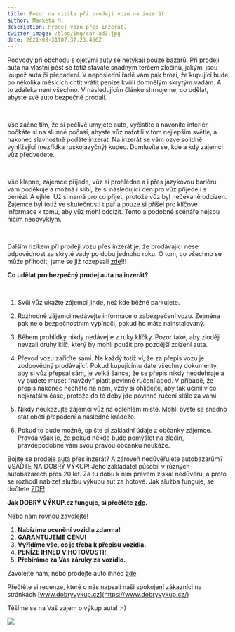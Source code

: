 ```yaml
---
title: Pozor na rizika při prodeji vozu na inzerát!
author: Markéta M.
description: Prodej vozu přes inzerát.
twitter_image: /blog/img/car-ad3.jpg
date: 2021-08-31T07:37:23.466Z
---
```

Podvody při obchodu s ojetými auty se netýkají pouze bazarů. Při prodeji auta na vlastní pěst se totiž stáváte snadným terčem zločinů, jakými jsou loupež auta či přepadení. V neposlední řadě vám pak hrozí, že kupující bude po několika měsících chtít vrátit peníze kvůli domnělým skrytým vadám. A to zdaleka není všechno. V následujícím článku shrnujeme, co udělat, abyste své auto bezpečně prodali.

 

Vše začne tím, že si pečlivě umyjete auto, vyčistíte a navoníte interiér, počkáte si na slunné počasí, abyste vůz nafotili v tom nejlepším světle, a nakonec slavnostně podáte inzerát. Na inzerát se vám ozve solidně vyhlížející (nezřídka ruskojazyčný) kupec. Domluvíte se, kde a kdy zájemci vůz předvedete.

 

Vše klapne, zájemce přijede, vůz si prohlédne a i přes jazykovou bariéru vám poděkuje a možná i slíbí, že si následující den pro vůz přijede i s penězi. A ejhle. Už si nemá pro co přijet, protože vůz byl nečekaně odcizen. Zájemce byl totiž ve skutečnosti tipař a pouze si přišel pro klíčové informace k tomu, aby vůz mohl odcizit. Tento a podobné scénáře nejsou ničím neobvyklým.

 

Dalším rizikem při prodeji vozu přes inzerát je, že prodávající nese odpovědnost za skryté vady po dobu jednoho roku. O tom, co všechno se může přihodit, jsme se již rozepsali [zde](https://www.dobryvykup.cz/blog/2021/07/ji%C5%BE-%C5%BE%C3%A1dn%C3%A9-riskov%C3%A1n%C3%AD-p%C5%99i-prodeji-auta)!!!



**Co udělat pro bezpečný prodej auta na inzerát?**

 

1. Svůj vůz ukažte zájemci jinde, než kde běžně parkujete.


2. Rozhodně zájemci nedávejte informace o zabezpečení vozu. Zejména pak ne o bezpečnostním vypínači, pokud ho máte nainstalovaný.


3. Během prohlídky nikdy nedávejte z ruky klíčky. Pozor také, aby zloději nevzali druhý klíč, který by mohli použít pro pozdější zcizení auta.


4. Převod vozu zařiďte sami. Ne každý totiž ví, že za přepis vozu je zodpovědný prodávající. Pokud kupujícímu dáte všechny dokumenty, aby si vůz přepsal sám, je velká šance, že se přepis nikdy neodehraje a vy budete muset “navždy” platit povinné ručení apod. V případě, že přepis nakonec necháte na něm, vždy si ohlídejte, aby tak učinil v co nejkratším čase, protože do té doby jde povinné ručení stále za vámi.


5. Nikdy neukazujte zájemci vůz na odlehlém místě. Mohli byste se snadno stát obětí přepadení a následné krádeže. 


6. Pokud to bude možné, opište si základní údaje z občanky zájemce. Pravda však je, že pokud někdo bude pomýšlet na zločin, pravděpodobně vám svou pravou občanku neukáže.



Bojíte se prodeje auta přes inzerát? A zároveň nedůvěřujete autobazarům? VSAĎTE NA DOBRÝ VÝKUP! Jeho zakladatel působil v různých autobazarech přes 20 let. Za tu dobu k nim právem získal nedůvěru, a proto se rozhodl nabízet službu výkupu aut za hotové. Jak služba funguje, se dočtete [ZDE!](https://www.dobryvykup.cz/blog/2021/06/mobiln%C3%AD-v%C3%BDkup-cesta-jak-nejl%C3%A9pe-prodat-auto)



**Jak DOBRÝ VÝKUP.cz funguje, si přečtěte [zde](https://www.dobryvykup.cz/blog/2021/06/mobiln%C3%AD-v%C3%BDkup-cesta-jak-nejl%C3%A9pe-prodat-auto).**

Nebo nám rovnou zavolejte!

1. **Nabízíme ocenění vozidla zdarma!**
2. **GARANTUJEME CENU!**
3. **Vyřídíme vše, co je třeba k přepisu vozidla.**
4. **PENÍZE IHNED V HOTOVOSTI!**
5. **Přebíráme za Vás záruky za vozidlo.**

Zavolejte nám, nebo prodejte auto ihned [zde](https://www.dobryvykup.cz/#bottom).

Přečtěte si recenze, které o nás napsali naši spokojení zákazníci na stránkách [www.dobryvykup.cz](https://www.dobryvykup.cz/)

Těšíme se na Váš zájem o výkup auta! :-)

![](/blog/img/car-ad3.jpg)
